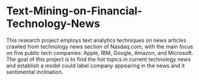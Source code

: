 # Text-Mining-on-Financial-Technology-News
This research project employs text analytics techniques on news articles crawled from technology news section of Nasdaq.com, with the main focus on five public tech companies: Apple, IBM, Google, Amazon, and Microsoft. The goal of this project is to find the hot topics in current technology news and establish a model could label company appearing in the news and it sentimental inclination. 


